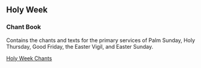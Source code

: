 ## Holy Week

### Chant Book

Contains the chants and texts for the primary services of Palm Sunday, Holy Thursday, Good Friday, the Easter Vigil, and Easter Sunday.

[Holy Week Chants](https://www.dropbox.com/s/vzbfrv2vtmutgkh/holy_week_gradual.pdf?dl=0)

